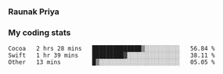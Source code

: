 ### Raunak Priya

### My coding stats

<!--START_SECTION:waka-->
```text
Cocoa   2 hrs 28 mins   ██████████████▒░░░░░░░░░░   56.84 % 
Swift   1 hr 39 mins    █████████▓░░░░░░░░░░░░░░░   38.11 % 
Other   13 mins         █▒░░░░░░░░░░░░░░░░░░░░░░░   05.05 % 
```
<!--END_SECTION:waka-->
